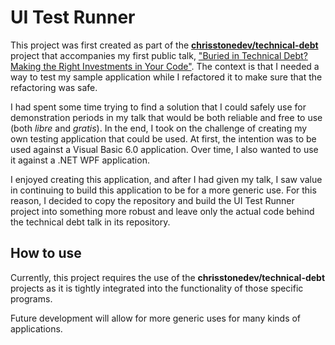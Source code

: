 # UI Test Runner

This project was first created as part of the **[chrisstonedev/technical-debt](https://github.com/chrisstonedev/technical-debt)** project that accompanies my first public talk, ["Buried in Technical Debt? Making the Right Investments in Your Code"](https://chrisstone.dev/speaking/technical-debt). The context is that I needed a way to test my sample application while I refactored it to make sure that the refactoring was safe.

I had spent some time trying to find a solution that I could safely use for demonstration periods in my talk that would be both reliable and free to use (both _libre_ and _gratis_). In the end, I took on the challenge of creating my own testing application that could be used. At first, the intention was to be used against a Visual Basic 6.0 application. Over time, I also wanted to use it against a .NET WPF application.

I enjoyed creating this application, and after I had given my talk, I saw value in continuing to build this application to be for a more generic use. For this reason, I decided to copy the repository and build the UI Test Runner project into something more robust and leave only the actual code behind the technical debt talk in its repository.

## How to use

Currently, this project requires the use of the **chrisstonedev/technical-debt** projects as it is tightly integrated into the functionality of those specific programs.

Future development will allow for more generic uses for many kinds of applications.
